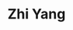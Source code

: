 ---
title: "Zhi Yang"
presenter_id: zhi_yang
layout: member_all_publications
permalink: /member_full_publications/:presenter_id/
---